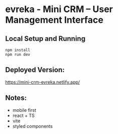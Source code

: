 # evreka - Mini CRM – User Management Interface

## Local Setup and Running

```console
npm install
npm run dev
```

## Deployed Version:

https://mini-crm-evreka.netlify.app/

## Notes:

- mobile first
- react + TS
- vite
- styled components
